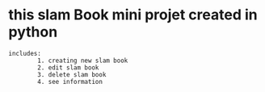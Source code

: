 # this slam Book mini projet created in python
    includes:
            1. creating new slam book
            2. edit slam book
            3. delete slam book
            4. see information  